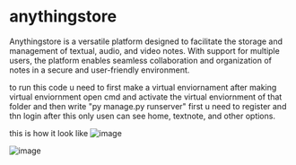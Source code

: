 # anythingstore
Anythingstore is a versatile platform designed to facilitate the storage and management of textual, audio, and video notes. With support for multiple users, the platform enables seamless collaboration and organization of notes in a secure and user-friendly environment.

to run this code u need to first make a virtual enviornament 
after making virtual enviornment open cmd and activate the virtual enviornment of that folder and then write "py manage.py runserver"
first u need to register and thn login after this only usen can see home, textnote, and other options.


this is how it look like 
![image](https://github.com/vedantkona/anythingstore/assets/100839341/bfc25e2c-9e6f-4614-91b7-69e4e54f3a3d)

![image](https://github.com/vedantkona/anythingstore/assets/100839341/452d0099-d5b0-452a-b280-c980d217c73b)


